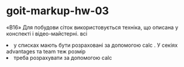 # goit-markup-hw-03

«B16» Для побудови сіток використовується техніка, що описана у конспекті і відео-майстерні. всі <li> у списках мають бути розраховані за допомогою calc . У секіях advantages та team теж розмір <li> треба розрахувати за допомогою calc
